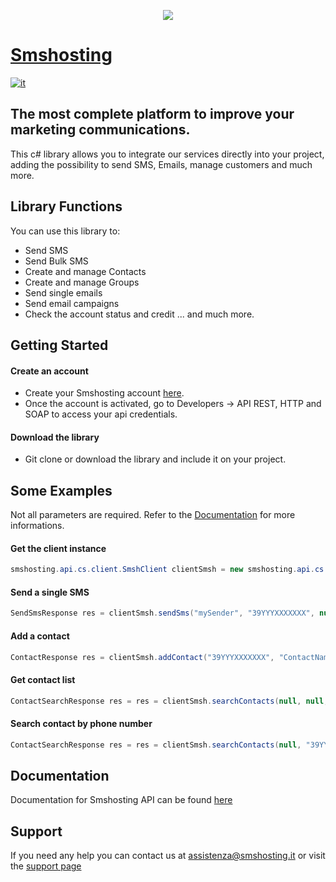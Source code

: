 <p align="center">
<img src=https://smshosting.s3.eu-west-3.amazonaws.com/cover-progetto.jpg>
</p>

# [Smshosting](https://www.smshosting.it)

[![it](https://img.shields.io/badge/lang-it-red.svg)](/README.md)

## The most complete platform to improve your marketing communications.

This c# library allows you to integrate our services directly into your project, adding the possibility to send SMS, Emails, manage customers and much more.

## Library Functions
You can use this library to:
- Send SMS
- Send Bulk SMS
- Create and manage Contacts
- Create and manage Groups
- Send single emails
- Send email campaigns
- Check the account status and credit
... and much more.

## Getting Started

#### Create an account
- Create your Smshosting account [here](https://cloud.smshosting.it/sms/signupInit.ic).
- Once the account is activated, go to Developers -> API REST, HTTP and SOAP to access your api credentials. 

#### Download the library

- Git clone or download the library and include it on your project.

## Some Examples

Not all parameters are required. Refer to the [Documentation](https://help.smshosting.it/it/sms-rest-api) for more informations.

#### Get the client instance
```c#
smshosting.api.cs.client.SmshClient clientSmsh = new smshosting.api.cs.client.SmshClient("YOUR_API_KEY", "YOUR_SECRET_KEY");
```

#### Send a single SMS
```c#
SendSmsResponse res = clientSmsh.sendSms("mySender", "39YYYXXXXXXX", null, "smsText", null, null, false, null, "AUTO");
```

#### Add a contact
```c#
ContactResponse res = clientSmsh.addContact("39YYYXXXXXXX", "ContactName", "ContactLastname", "contact@email.it", null, null, null);
```

#### Get contact list
```c#
ContactSearchResponse res = res = clientSmsh.searchContacts(null, null, null, null, null, null, null);
```

#### Search contact by phone number
```c#
ContactSearchResponse res = res = clientSmsh.searchContacts(null, "39YYYXXXXXXX", null, null, null, null, null);
```

## Documentation
Documentation for Smshosting API can be found [here](https://help.smshosting.it/it/sms-rest-api)

## Support
If you need any help you can contact us at [assistenza@smshosting.it](mailto:assistenza@smshosting.it) or visit the [support page](https://www.smshosting.it/it/supporto-tecnico-e-commerciale)